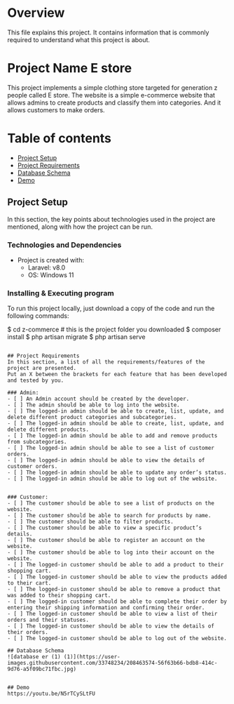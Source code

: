 # Overview
This file explains this project.
It contains information that is commonly required to understand what this project is about.

# Project Name E store
This project implements a simple clothing store targeted for generation z people called E store. The website is a simple e-commerce website that allows admins to create products and classify them into categories. And it allows customers to make orders.

# Table of contents
* [Project Setup](#project-setup)
* [Project Requirements](#project-requirements)
* [Database Schema](#database-schema)
* [Demo](#demo)


## Project Setup

In this section, the key points about technologies used in the project are mentioned, along with how the project can be run.

### Technologies and Dependencies

* Project is created with:
  * Laravel: v8.0
  * OS: Windows 11

### Installing & Executing program

To run this project locally, just download a copy of the code and run the following commands:

$ cd z-commerce # this is the project folder you downloaded
$ composer install
$ php artisan migrate
$ php artisan serve
```

## Project Requirements
In this section, a list of all the requirements/features of the project are presented.
Put an X between the brackets for each feature that has been developed and tested by you.

### Admin:
- [ ] An Admin account should be created by the developer.
- [ ] The admin should be able to log into the website.
- [ ] The logged-in admin should be able to create, list, update, and delete different product categories and subcategories.
- [ ] The logged-in admin should be able to create, list, update, and delete different products.
- [ ] The logged-in admin should be able to add and remove products from subcategories.
- [ ] The logged-in admin should be able to see a list of customer orders.
- [ ] The logged-in admin should be able to view the details of customer orders.
- [ ] The logged-in admin should be able to update any order’s status.
- [ ] The logged-in admin should be able to log out of the website.


### Customer:
- [ ] The customer should be able to see a list of products on the website.
- [ ] The customer should be able to search for products by name.
- [ ] The customer should be able to filter products.
- [ ] The customer should be able to view a specific product’s details.
- [ ] The customer should be able to register an account on the website.
- [ ] The customer should be able to log into their account on the website.
- [ ] The logged-in customer should be able to add a product to their shopping cart.
- [ ] The logged-in customer should be able to view the products added to their cart.
- [ ] The logged-in customer should be able to remove a product that was added to their shopping cart.
- [ ] The logged-in customer should be able to complete their order by entering their shipping information and confirming their order.
- [ ] The logged-in customer should be able to view a list of their orders and their statuses.
- [ ] The logged-in customer should be able to view the details of their orders.
- [ ] The logged-in customer should be able to log out of the website.

## Database Schema
![database er (1) (1)](https://user-images.githubusercontent.com/33748234/208463574-56f63b66-bdb8-414c-9d76-a5f09bc71fbc.jpg)


## Demo 
https://youtu.be/N5rTCySLtFU
